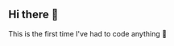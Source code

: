 ## Hi there 👋

<!--
**collinbarbour923/collinbarbour923** is a ✨ _special_ ✨ repository because its `README.md` (this file) appears on your GitHub profile.

Here are some ideas to get you started:

- 🔭 I’m currently working on ... This assignment
- 🌱 I’m currently learning ... how to code
- 👯 I’m looking to collaborate on ... fixing my code
- 🤔 I’m looking for help with ... FIXING MY CODE
- 💬 Ask me about ... my code
- 📫 How to reach me: ... email
- 😄 Pronouns: ... he/him
 
-->

This is the first time I've had to code anything 🥀

